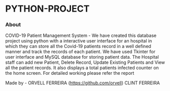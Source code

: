 # PYTHON-PROJECT
### About
COVID-19 Patient Management System - We have created this database project using python with a interactive user interface for an hospital in which they can store all the Covid-19 patients record in a well defined manner and track the records of each patient. We have used Tkinter for user interface and MySQL database for storing patient data. The Hospital staff can add new Patient, Delete Record, Update Existing Patients and View all the patient records. It also displays a total patients infected counter on the home screen.
For detailed working please refer the report

Made by -
        ORVELL FERREIRA (https://github.com/orvell)
        CLINT FERREIRA
